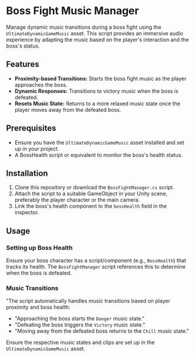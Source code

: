 # Boss Fight Music Manager

Manage dynamic music transitions during a boss fight using the `UltimateDynamicGameMusic` asset. This script provides an immersive audio experience by adapting the music based on the player's interaction and the boss's status.

## Features

- **Proximity-based Transitions:** Starts the boss fight music as the player approaches the boss.
- **Dynamic Responses:** Transitions to victory music when the boss is defeated.
- **Resets Music State:** Returns to a more relaxed music state once the player moves away from the defeated boss.

## Prerequisites

- Ensure you have the `UltimateDynamicGameMusic` asset installed and set up in your project.
- A BossHealth script or equivalent to monitor the boss's health status.

## Installation

1. Clone this repository or download the `BossFightManager.cs` script.
2. Attach the script to a suitable GameObject in your Unity scene, preferably the player character or the main camera.
3. Link the boss's health component to the `bossHealth` field in the inspector.

## Usage

### Setting up Boss Health

Ensure your boss character has a script/component (e.g., `BossHealth`) that tracks its health. The `BossFightManager` script references this to determine when the boss is defeated.

### Music Transitions

"The script automatically handles music transitions based on player proximity and boss health:

- "Approaching the boss starts the `Danger` music state."
- "Defeating the boss triggers the `Victory` music state."
- "Moving away from the defeated boss returns to the `Chill` music state."

Ensure the respective music states and clips are set up in the `UltimateDynamicGameMusic` asset.
